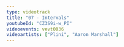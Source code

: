 ```yaml
---
type: videotrack
title: "07 - Intervals"
youtubeId: "CZ3S9i-w_PI"
videoevents: vevt0036
videoartists: ["Plini", "Aaron Marshall"]
---
```

